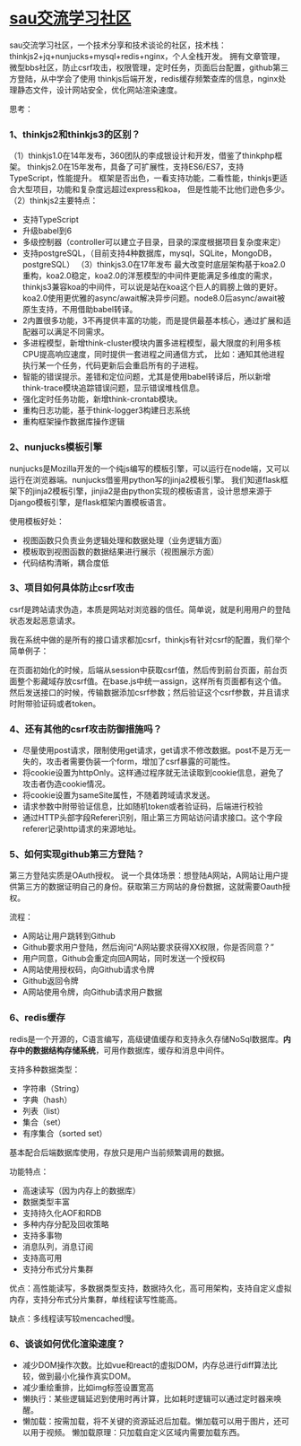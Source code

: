 # [sau交流学习社区](https://www.mwcxs.top/)
sau交流学习社区，一个技术分享和技术谈论的社区，技术栈：thinkjs2+jq+nunjucks+mysql+redis+nginx，个人全栈开发。
拥有文章管理，微型bbs社区，防止csrf攻击，权限管理，定时任务，页面后台配置，github第三方登陆，从中学会了使用
thinkjs后端开发，redis缓存频繁查库的信息，nginx处理静态文件，设计网站安全，优化网站渲染速度。

思考：
### 1、thinkjs2和thinkjs3的区别？
（1）thinkjs1.0在14年发布，360团队的李成银设计和开发，借鉴了thinkphp框架。
thinkjs2.0在15年发布，具备了可扩展性，支持ES6/ES7，支持TypeScript，性能提升。
框架是否出色，一看支持功能，二看性能，thinkjs更适合大型项目，功能和复杂度远超过express和koa，
但是性能不比他们逊色多少。
（2）thinkjs2主要特点：
+ 支持TypeScript
+ 升级babel到6
+ 多级控制器（controller可以建立子目录，目录的深度根据项目复杂度来定）
+ 支持postgreSQL，（目前支持4种数据库，mysql，SQLite，MongoDB，postgreSQL）
（3）thinkjs3.0在17年发布
最大改变时底层架构基于koa2.0重构，koa2.0稳定，koa2.0的洋葱模型的中间件更能满足多维度的需求，thinkjs3兼容koa的中间件，可以说是站在koa这个巨人的肩膀上做的更好。
koa2.0使用更优雅的async/await解决异步问题。node8.0后async/await被原生支持，不用借助babel转译。
+ 2内置很多功能，3不再提供丰富的功能，而是提供最基本核心，通过扩展和适配器可以满足不同需求。
+ 多进程模型，新增think-cluster模块内置多进程模型，最大限度的利用多核CPU提高响应速度，同时提供一套进程之间通信方式，
比如：通知其他进程执行某一个任务，代码更新后会重启所有的子进程。
+ 智能的错误提示。差错和定位问题，尤其是使用babel转译后，所以新增think-trace模块追踪错误问题，显示错误堆栈信息。
+ 强化定时任务功能，新增think-crontab模块。
+ 重构日志功能，基于think-logger3构建日志系统
+ 重构框架操作数据库操作逻辑

### 2、nunjucks模板引擎
nunjucks是Mozilla开发的一个纯js编写的模板引擎，可以运行在node端，又可以运行在浏览器端。nunjucks借鉴用python写的jinja2模板引擎。
我们知道flask框架下的jinja2模板引擎，jinjia2是由python实现的模板语言，设计思想来源于Django模板引擎，是flask框架内置模板语言。

使用模板好处：
+ 视图函数只负责业务逻辑处理和数据处理（业务逻辑方面）
+ 模板取到视图函数的数据结果进行展示（视图展示方面）
+ 代码结构清晰，耦合度低

### 3、项目如何具体防止csrf攻击
csrf是跨站请求伪造，本质是网站对浏览器的信任。简单说，就是利用用户的登陆状态发起恶意请求。

我在系统中做的是所有的接口请求都加csrf，thinkjs有针对csrf的配置，我们举个简单例子：

在页面初始化的时候，后端从session中获取csrf值，然后传到前台页面，前台页面整个影藏域存放csrf值。在base.js中统一assign，这样所有页面都有这个值。
然后发送接口的时候，传输数据添加csrf参数；然后验证这个csrf参数，并且请求时附带验证码或者token。

### 4、还有其他的csrf攻击防御措施吗？
+ 尽量使用post请求，限制使用get请求，get请求不修改数据。post不是万无一失的，攻击者需要伪装一个form，增加了csrf暴露的可能性。
+ 将cookie设置为httpOnly。这样通过程序就无法读取到cookie信息，避免了攻击者伪造cookie情况。
+ 将cookie设置为sameSite属性，不随着跨域请求发送。
+ 请求参数中附带验证信息，比如随机token或者验证码，后端进行校验
+ 通过HTTP头部字段Referer识别，阻止第三方网站访问请求接口。这个字段referer记录http请求的来源地址。


### 5、如何实现github第三方登陆？
第三方登陆实质是OAuth授权。
说一个具体场景：想登陆A网站，A网站让用户提供第三方的数据证明自己的身份。获取第三方网站的身份数据，这就需要Oauth授权。

流程：
+ A网站让用户跳转到Github
+ Github要求用户登陆，然后询问“A网站要求获得XX权限，你是否同意？”
+ 用户同意，Github会重定向回A网站，同时发送一个授权码
+ A网站使用授权码，向Github请求令牌
+ Github返回令牌
+ A网站使用令牌，向Github请求用户数据

### 6、redis缓存
redis是一个开源的，C语言编写，高级键值缓存和支持永久存储NoSql数据库。**内存中的数据结构存储系统**，可用作数据库，缓存和消息中间件。

支持多种数据类型：
+ 字符串（String）
+ 字典（hash）
+ 列表（list）
+ 集合（set）
+ 有序集合（sorted set）

基本配合后端数据库使用，存放只是用户当前频繁调用的数据。

功能特点：
+ 高速读写（因为内存上的数据库）
+ 数据类型丰富
+ 支持持久化AOF和RDB
+ 多种内存分配及回收策略
+ 支持多事物
+ 消息队列，消息订阅
+ 支持高可用
+ 支持分布式分片集群

优点：高性能读写，多数据类型支持，数据持久化，高可用架构，支持自定义虚拟内存，支持分布式分片集群，单线程读写性能高。

缺点：多线程读写较mencached慢。

### 6、谈谈如何优化渲染速度？
+ 减少DOM操作次数。比如vue和react的虚拟DOM，内存总进行diff算法比较，做到最小化操作真实DOM。
+ 减少重绘重排，比如img标签设置宽高
+ 懒执行：某些逻辑延迟到使用时再计算，比如耗时逻辑可以通过定时器来唤醒。
+ 懒加载：按需加载，将不关键的资源延迟后加载。懒加载可以用于图片，还可以用于视频。
懒加载原理：只加载自定义区域内需要加载东西。